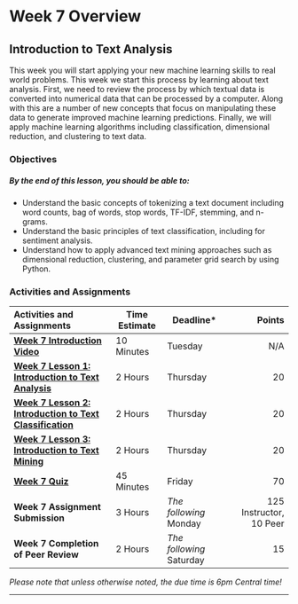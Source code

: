# Week 7 Overview #

## Introduction to Text Analysis ##

This week you will start applying your new machine learning skills to real world problems. This week we start this process by learning about text analysis. First, we need to review the process by which textual data is converted into numerical data that can be processed by a computer. Along with this are a number of new concepts that focus on manipulating these data to generate improved machine learning predictions. Finally, we will apply machine learning algorithms including classification, dimensional reduction, and clustering to text data.

### Objectives ###

##### By the end of this lesson, you should be able to: ######

- Understand the basic concepts of tokenizing a text document including word counts, bag of words, stop words, TF-IDF, stemming, and n-grams.
- Understand the basic principles of text classification, including for sentiment analysis.
- Understand how to apply advanced text mining approaches such as dimensional reduction, clustering, and parameter grid search by using Python.

### Activities and Assignments ###

| Activities and Assignments               | Time Estimate | Deadline*                |                  Points |
| :--------------------------------------- | ------------- | ------------------------ | ----------------------: |
| **[Week 7 Introduction Video][wv]**      | 10 Minutes    | Tuesday                  |                     N/A |
| **[Week 7 Lesson 1: Introduction to Text Analysis](lesson1.md)** | 2 Hours       | Thursday                 |                      20 |
| **[Week 7 Lesson 2: Introduction to Text Classification](lesson2.md)** | 2 Hours       | Thursday                 |                      20 |
| **[Week 7 Lesson 3: Introduction to Text Mining](lesson3.md)** | 2 Hours       | Thursday                 |                      20 |
| **[Week 7 Quiz][wq]**                    | 45 Minutes    | Friday                   |                      70 |
| **Week 7 Assignment Submission**         | 3 Hours       | *The following* Monday   | 125 Instructor, 10 Peer |
| **Week 7 Completion of Peer Review**     | 2 Hours       | *The following* Saturday |                      15 |

*Please note that unless otherwise noted, the due time is 6pm Central time!*

----------
[wv]: https://mediaspace.illinois.edu/media/W7ov/1_t5n2xzrz/63153661
[wq]: https://learn.illinois.edu/mod/quiz/view.php?id=1844346
